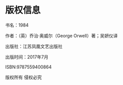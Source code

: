    

# 版权信息

书名：1984

作者：（英）乔治·奥威尔（George Orwell）著；吴妍仪译

出版社：江苏凤凰文艺出版社

出版时间：2017年7月

ISBN:9787559400864

版权所有 侵权必究